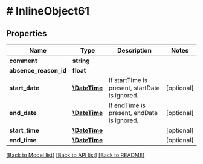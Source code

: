 # # InlineObject61

## Properties

Name | Type | Description | Notes
------------ | ------------- | ------------- | -------------
**comment** | **string** |  |
**absence_reason_id** | **float** |  |
**start_date** | [**\DateTime**](\DateTime.md) | If startTime is present, startDate is ignored. | [optional]
**end_date** | [**\DateTime**](\DateTime.md) | If endTime is present, endDate is ignored. | [optional]
**start_time** | [**\DateTime**](\DateTime.md) |  | [optional]
**end_time** | [**\DateTime**](\DateTime.md) |  | [optional]

[[Back to Model list]](../../README.md#models) [[Back to API list]](../../README.md#endpoints) [[Back to README]](../../README.md)
